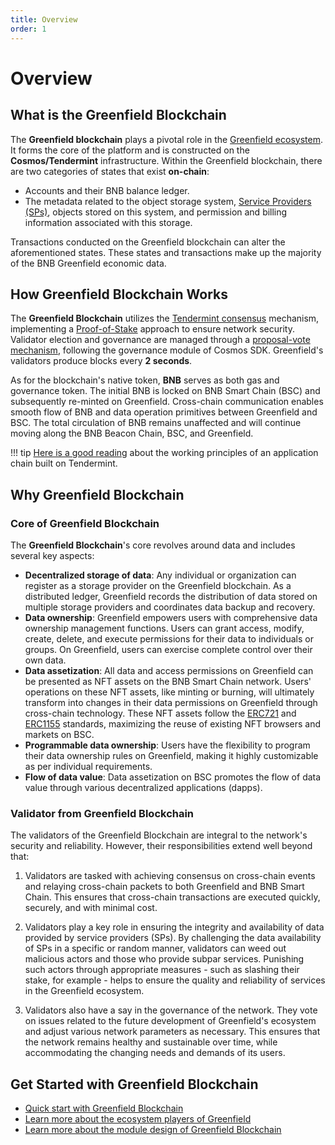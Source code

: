 ```yaml
---
title: Overview
order: 1
---
```

# Overview

## What is the Greenfield Blockchain

The **Greenfield blockchain** plays a pivotal role in the [Greenfield ecosystem](../introduction/introduction.md#ecosystem). 
It forms the core of the platform and is constructed on the **Cosmos/Tendermint** infrastructure. 
Within the Greenfield blockchain, there are two categories of states that exist **on-chain**: 

- Accounts and their BNB balance ledger.
- The metadata related to the object storage system, [Service Providers (SPs)](../storage-provider/introduction/index.md), objects stored on this system, 
and permission and billing information associated with this storage.

Transactions conducted on the Greenfield blockchain can alter the aforementioned states. These states and transactions 
make up the majority of the BNB Greenfield economic data.

## How Greenfield Blockchain Works
The **Greenfield Blockchain** utilizes the [Tendermint consensus](https://tutorials.cosmos.network/) mechanism, 
implementing a [Proof-of-Stake](https://ethereum.org/en/developers/docs/consensus-mechanisms/pos/) approach to ensure network security. 
Validator election and governance are managed through a [proposal-vote mechanism](https://github.com/bnb-chain/greenfield/blob/doc-refactor/docs/modules/governance.md), following 
the governance module of Cosmos SDK. Greenfield's validators produce blocks every **2 seconds**.

As for the blockchain's native token, **BNB** serves as both gas and governance token. The initial BNB is locked on BNB 
Smart Chain (BSC) and subsequently re-minted on Greenfield. Cross-chain communication enables smooth flow of BNB and 
data operation primitives between Greenfield and BSC. The total circulation of BNB remains unaffected and will 
continue moving along the BNB Beacon Chain, BSC, and Greenfield.

!!! tip
    [Here is a good reading](https://docs.tendermint.com/v0.34/introduction/what-is-tendermint.html) about the working 
    principles of an application chain built on Tendermint.

## Why Greenfield Blockchain

### Core of Greenfield Blockchain
The **Greenfield Blockchain**'s core revolves around data and includes several key aspects:

- **Decentralized storage of data**: Any individual or organization can register as a storage provider on the Greenfield 
blockchain. As a distributed ledger, Greenfield records the distribution of data stored on multiple storage 
providers and coordinates data backup and recovery.
- **Data ownership**: Greenfield empowers users with comprehensive data ownership management functions. Users can grant 
   access, modify, create, delete, and execute permissions for their data to individuals or groups. On Greenfield, 
   users can exercise complete control over their own data.
- **Data assetization**: All data and access permissions on Greenfield can be presented as NFT assets on the BNB 
   Smart Chain network. Users' operations on these NFT assets, like minting or burning, will ultimately transform into 
    changes in their data permissions on Greenfield through cross-chain technology. These NFT assets follow the 
    [ERC721](https://ethereum.org/en/developers/docs/standards/tokens/erc-721/) and [ERC1155](https://ethereum.org/en/developers/docs/standards/tokens/erc-1155/) 
    standards, maximizing the reuse of existing NFT browsers and markets on BSC.
- **Programmable data ownership**: Users have the flexibility to program their data ownership rules on Greenfield, 
    making it highly customizable as per individual requirements.
- **Flow of data value**: Data assetization on BSC promotes the flow of data value through various decentralized applications (dapps).

### Validator from Greenfield Blockchain
The validators of the Greenfield Blockchain are integral to the network's security and reliability. 
  However, their responsibilities extend well beyond that:

1. Validators are tasked with achieving consensus on cross-chain events and relaying cross-chain packets 
   to both Greenfield and BNB Smart Chain. This ensures that cross-chain transactions are executed quickly, 
   securely, and with minimal cost.

2. Validators play a key role in ensuring the integrity and availability of data provided by 
   service providers (SPs). By challenging the data availability of SPs in a specific or random manner, 
   validators can weed out malicious actors and those who provide subpar services. 
    Punishing such actors through appropriate measures - such as slashing their stake, for example - helps 
    to ensure the quality and reliability of services in the Greenfield ecosystem.

3. Validators also have a say in the governance of the network. They vote on issues related to the future development 
   of Greenfield's ecosystem and adjust various network parameters as necessary. 
   This ensures that the network remains healthy and sustainable over time, 
   while accommodating the changing needs and demands of its users.

## Get Started with Greenfield Blockchain
- [Quick start with Greenfield Blockchain](run-node/interact-node.md)
- [Learn more about the ecosystem players of Greenfield](../introduction/introduction.md#ecosystem)
- [Learn more about the module design of Greenfield Blockchain](https://github.com/bnb-chain/greenfield/blob/doc-refactor/docs/modules/storage-module.md)
